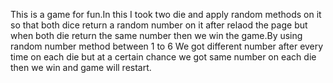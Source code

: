 This is a game for fun.In this I took two die and apply random methods on it so that both dice return a random number on it after relaod the page but when both die return the same number
then we win the game.By using random number method between 1 to 6 We got different number after every time on each die but at a certain chance we got same number on each die then we win
and game will restart.
